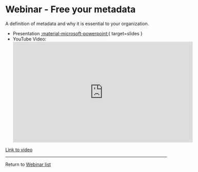 <!-- SPDX-License-Identifier: CC-BY-4.0 -->
<!-- Copyright Contributors to the ODPi Egeria project 2020. -->

# Webinar - Free your metadata

A definition of metadata and why it is essential to your organization.

* Presentation [:material-microsoft-powerpoint:](./Free%20Metadata_v5.pptx){ target=slides }
* YouTube Video:
    <div class="video-wrapper">
      <iframe width="560" height="315" src="https://www.youtube.com/embed/FPhsnq3xEmo" title="YouTube video player" frameborder="0" allow="accelerometer; autoplay; clipboard-write; encrypted-media; gyroscope; picture-in-picture" allowfullscreen></iframe>
    </div>

[Link to video](https://www.youtube.com/watch?v=FPhsnq3xEmo&t=8s)

----
Return to [Webinar list](..)